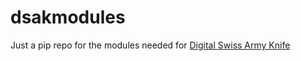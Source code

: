 # dsakmodules
Just a pip repo for the modules needed for [Digital Swiss Army Knife](https://github.com/robtech21/DigitalSwissArmyKnife)
